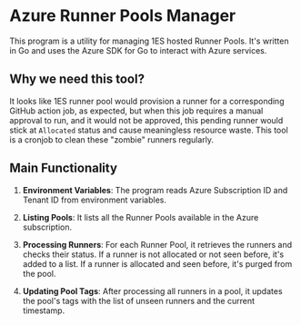 # Azure Runner Pools Manager

This program is a utility for managing 1ES hosted Runner Pools. It's written in Go and uses the Azure SDK for Go to interact with Azure services.

## Why we need this tool?

It looks like 1ES runner pool would provision a runner for a corresponding GitHub action job, as expected, but when this job requires a manual approval to run, and it would not be approved, this pending runner would stick at `Allocated` status and cause meaningless resource waste. This tool is a cronjob to clean these "zombie" runners regularly.

## Main Functionality

1. **Environment Variables**: The program reads Azure Subscription ID and Tenant ID from environment variables.

2. **Listing Pools**: It lists all the Runner Pools available in the Azure subscription.

3. **Processing Runners**: For each Runner Pool, it retrieves the runners and checks their status. If a runner is not allocated or not seen before, it's added to a list. If a runner is allocated and seen before, it's purged from the pool.

4. **Updating Pool Tags**: After processing all runners in a pool, it updates the pool's tags with the list of unseen runners and the current timestamp.
